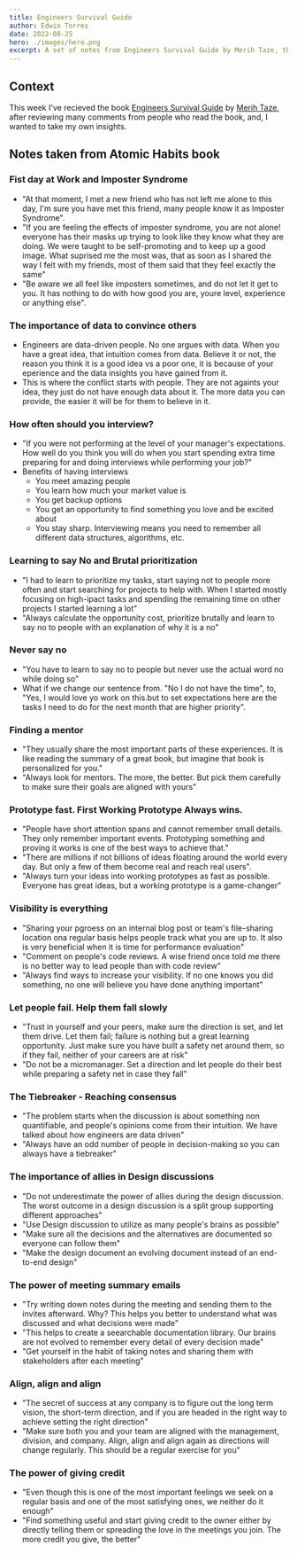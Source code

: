 ```yaml
---
title: Engineers Survival Guide
author: Edwin Torres
date: 2022-08-25
hero: ./images/hero.png
excerpt: A set of notes from Engineers Survival Guide by Merih Taze, that I've found pretty insightful.
---
```


## Context

This week I've recieved the book [Engineers Survival Guide](https://www.amazon.com/Engineers-Survival-Guide-Facebook-Microsoft-ebook/dp/B09MPKLMSH) by [Merih Taze](https://www.linkedin.com/in/merihtaze/), after reviewing many comments from people who read the book, and, I wanted to take my own insights.

## Notes taken from Atomic Habits book

### Fist day at Work and Imposter Syndrome

- "At that moment, I met a new friend who has not left me alone to this day, I'm sure you have met this friend, many people know it as Imposter Syndrome".
- "If you are feeling the effects of imposter syndrome, you are not alone! everyone has their masks up trying to look like they know what they are doing. We were taught to be self-promoting and to keep up a good image. What suprised me the most was, that as soon as I shared the way I felt with my friends, most of them said that they feel exactly the same"
- "Be aware we all feel like imposters sometimes, and do not let it get to you. It has nothing to do with how good you are, youre level, experience or anything else".

### The importance of data to convince others

- Engineers are data-driven people. No one argues with data. When you have a great idea, that intuition comes from data. Believe it or not, the reason you think it is a good idea vs a poor one, it is because of your eperience and the data insights you have gained from it.
- This is where the conflict starts with people. They are not againts your idea, they just do not have enough data about it. The more data you can provide, the easier it will be for them to believe in it.

### How often should you interview?

- "If you were not performing at the level of your manager's expectations. How well do you think you will do when you start spending extra time preparing for and doing interviews while performing your job?"
- Benefits of having interviews
  - You meet amazing people
  - You learn how much your market value is
  - You get backup options
  - You get an opportunity to find something you love and be excited about
  - You stay sharp. Interviewing means you need to remember all different data structures, algorithms, etc.

### Learning to say No and Brutal prioritization

- "I had to learn to prioritize my tasks, start saying not to people more often and start searching for projects to help with. When I started mostly focusing on high-ipact tasks and spending the remaining time on other projects I started learning a lot"
- "Always calculate the opportunity cost, prioritize brutally and learn to say no to people with an explanation of why it is a no"


### Never say no

- "You have to learn to say no to people but never use the actual word no while doing so"
- What if we change our sentence from. "No I do not have the time", to, "Yes, I would love yo work on this.but to set expectations here are the tasks I need to do for the next month that are higher priority".

### Finding a mentor

- "They usually share the most important parts of these experiences. It is like reading the summary of a great book, but imagine that book is personalized for you."
- "Always look for mentors. The more, the better. But pick them carefully to make sure their goals are aligned with yours"
  

### Prototype fast. First Working Prototype Always wins.

- "People have short attention spans and cannot remember small details. They only remember important events. Prototyping something and proving it works is one of the best ways to achieve that."
- "There are millions if not billions of ideas floating around the world every day. But only a few of them become real and reach real users".
- "Always turn your ideas into working prototypes as fast as possible. Everyone has great ideas, but a working prototype is a game-changer"
  
### Visibility is everything

- "Sharing your pgroess on an internal blog post or team's file-sharing location ona regular basis helps people track what you are up to. It also is very beneficial when it is time for performance evaluation"
- "Comment on people's code reviews. A wise friend once told me there is no better way to lead people than with code review"
- "Always find ways to increase your visibility. If no one knows you did something, no one will believe you have done anything important"


### Let people fail. Help them fall slowly
- "Trust in yourself and your peers, make sure the direction is set, and let them drive. Let them fail; failure is nothing but a great learning opportunity. Just make sure you have built a safety net around them, so if they fail, neither of your careers are at risk"
- "Do not be a micromanager. Set a direction and let people do their best while preparing a safety net in case they fall"


### The Tiebreaker - Reaching consensus

- "The problem starts when the discussion is about something non quantifiable, and people's opinions come from their intuition. We have talked about how engineers are data driven"
- "Always have an odd number of people in decision-making so you can always have a tiebreaker"

### The importance of allies in Design discussions

- "Do not underestimate the power of allies during the design discussion. The worst outcome in a design discussion is a split group supporting different approaches"
- "Use Design discussion to utilize as many people's brains as possible"
- "Make sure all the decisions and the alternatives are documented so everyone can follow them"
- "Make the design document an evolving document instead of an end-to-end design"

### The power of meeting summary emails

- "Try writing down notes during the meeting and sending them to the invites afterward. Why? This helps you better to understand what was discussed and what decisions were made"
- "This helps to create a seearchable documentation library. Our brains are not evolved to remember every detail of every decision made"
- "Get yourself in the habit of taking notes and sharing them with stakeholders after each meeting"


### Align, align and align

- "The secret of success at any company is to figure out the long term vision, the short-term direction, and if you are headed in the right way to achieve setting the right direction"
- "Make sure both you and your team are aligned with the management, division, and company. Align, align and align again as directions will change regularly. This should be a regular exercise for you"

### The power of giving credit

- "Even though this is one of the most important feelings we seek on a regular basis and one of the most satisfying ones, we neither do it enough"
- "Find something useful and start giving credit to the owner either by directly telling them or spreading the love in the meetings you join. The more credit you give, the better"
